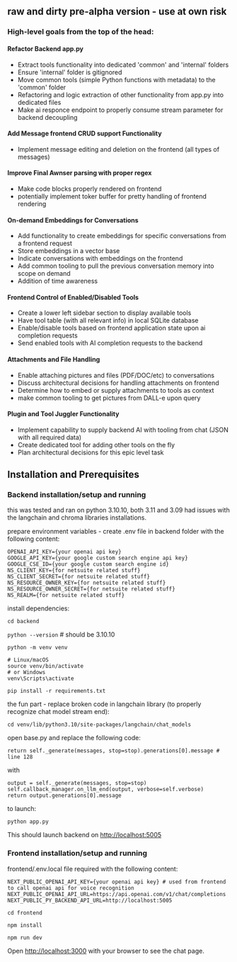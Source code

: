 ## raw and dirty pre-alpha version - use at own risk

### High-level goals from the top of the head:

#### Refactor Backend app.py
- Extract tools functionality into dedicated 'common' and 'internal' folders
- Ensure 'internal' folder is gitignored
- Move common tools (simple Python functions with metadata) to the 'common' folder
- Refactoring and logic extraction of other functionality from app.py into dedicated files
- Make ai responce endpoint to properly consume stream parameter for backend decoupling

#### Add Message frontend CRUD support Functionality
- Implement message editing and deletion on the frontend (all types of messages)

#### Improve Final Awnser parsing with proper regex
- Make code blocks properly rendered on frontend
- potentially implement toker buffer for pretty handling of frontend rendering

#### On-demand Embeddings for Conversations
- Add functionality to create embeddings for specific conversations from a frontend request
- Store embeddings in a vector base
- Indicate conversations with embeddings on the frontend
- Add common tooling to pull the previous conversation memory into scope on demand
- Addition of time awareness 

#### Frontend Control of Enabled/Disabled Tools
- Create a lower left sidebar section to display available tools
- Have tool table (with all relevant info) in local SQLite database
- Enable/disable tools based on frontend application state upon ai completion requests
- Send enabled tools with AI completion requests to the backend

#### Attachments and File Handling
- Enable attaching pictures and files (PDF/DOC/etc) to conversations
- Discuss architectural decisions for handling attachments on frontend
- Determine how to embed or supply attachments to tools as context
- make common tooling to get pictures from DALL-e upon query

#### Plugin and Tool Juggler Functionality
- Implement capability to supply backend AI with tooling from chat (JSON with all required data)
- Create dedicated tool for adding other tools on the fly
- Plan architectural decisions for this epic level task 

## Installation and Prerequisites

### Backend installation/setup and running

this was tested and ran on python 3.10.10, both 3.11 and 3.09 had issues with the langchain and chroma libraries installations.

prepare environment variables - create .env file in backend folder with the following content:
```
OPENAI_API_KEY={your openai api key}
GOOGLE_API_KEY={your google custom search engine api key}
GOOGLE_CSE_ID={your google custom search engine id}
NS_CLIENT_KEY={for netsuite related stuff}
NS_CLIENT_SECRET={for netsuite related stuff}
NS_RESOURCE_OWNER_KEY={for netsuite related stuff}
NS_RESOURCE_OWNER_SECRET={for netsuite related stuff}
NS_REALM={for netsuite related stuff}
```

install dependencies:

```cd backend```

```python --version``` # should be 3.10.10

```python -m venv venv```

```
# Linux/macOS
source venv/bin/activate
# or Windows
venv\Scripts\activate
```

`pip install -r requirements.txt`

the fun part - replace broken code in langchain library (to properly recognize chat model stream end):

```cd venv/lib/python3.10/site-packages/langchain/chat_models```

open base.py and replace the following code:

```
return self._generate(messages, stop=stop).generations[0].message # line 128
```

with

```
output = self._generate(messages, stop=stop)
self.callback_manager.on_llm_end(output, verbose=self.verbose)
return output.generations[0].message
```

to launch:

```python app.py```

This should launch backend on [http://localhost:5005](http://localhost:5005)

### Frontend installation/setup and running

frontend/.env.local file required with the following content:
```
NEXT_PUBLIC_OPENAI_API_KEY={your openai api key} # used from frontend to call openai api for voice recognition
NEXT_PUBLIC_OPENAI_API_URL=https://api.openai.com/v1/chat/completions
NEXT_PUBLIC_PY_BACKEND_API_URL=http://localhost:5005
```

```cd frontend```

```npm install```

```npm run dev```

Open [http://localhost:3000](http://localhost:3000) with your browser to see the chat page.
